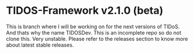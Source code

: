# TIDOS-Framework v2.1.0 (beta)

 This is branch where I will be working on for the next versions of TIDoS. And thats why the name TIDOSDev.
This is an incomplete repo so do not clone this. Very unstable. Please refer to the releases section to know more about latest stable releases.
